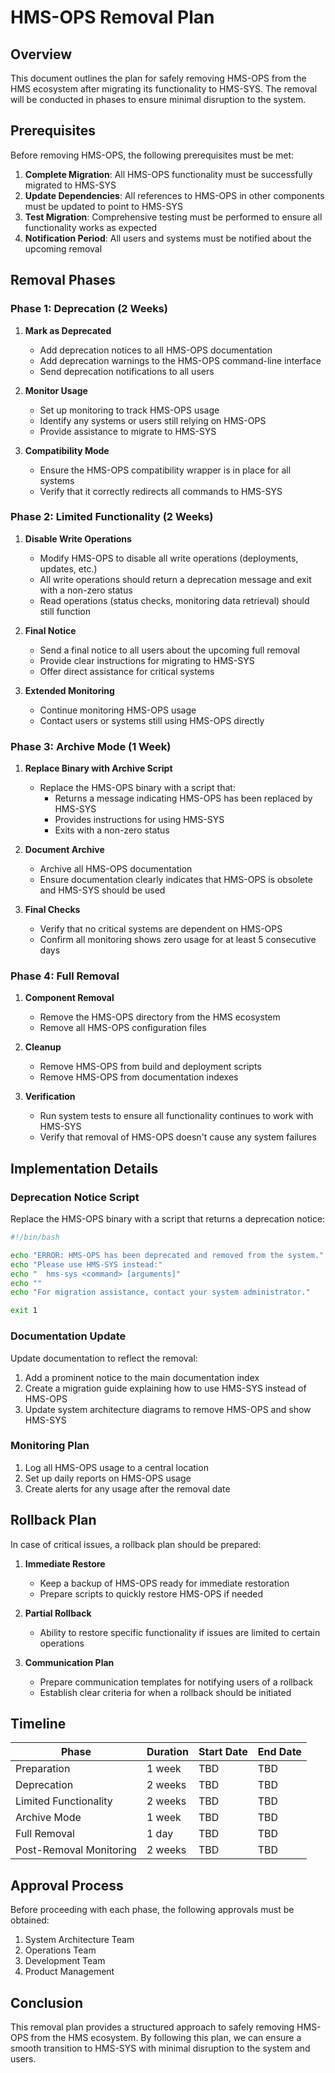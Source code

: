 # HMS-OPS Removal Plan

## Overview

This document outlines the plan for safely removing HMS-OPS from the HMS ecosystem after migrating its functionality to HMS-SYS. The removal will be conducted in phases to ensure minimal disruption to the system.

## Prerequisites

Before removing HMS-OPS, the following prerequisites must be met:

1. **Complete Migration**: All HMS-OPS functionality must be successfully migrated to HMS-SYS
2. **Update Dependencies**: All references to HMS-OPS in other components must be updated to point to HMS-SYS
3. **Test Migration**: Comprehensive testing must be performed to ensure all functionality works as expected
4. **Notification Period**: All users and systems must be notified about the upcoming removal

## Removal Phases

### Phase 1: Deprecation (2 Weeks)

1. **Mark as Deprecated**
   - Add deprecation notices to all HMS-OPS documentation
   - Add deprecation warnings to the HMS-OPS command-line interface
   - Send deprecation notifications to all users

2. **Monitor Usage**
   - Set up monitoring to track HMS-OPS usage
   - Identify any systems or users still relying on HMS-OPS
   - Provide assistance to migrate to HMS-SYS

3. **Compatibility Mode**
   - Ensure the HMS-OPS compatibility wrapper is in place for all systems
   - Verify that it correctly redirects all commands to HMS-SYS

### Phase 2: Limited Functionality (2 Weeks)

1. **Disable Write Operations**
   - Modify HMS-OPS to disable all write operations (deployments, updates, etc.)
   - All write operations should return a deprecation message and exit with a non-zero status
   - Read operations (status checks, monitoring data retrieval) should still function

2. **Final Notice**
   - Send a final notice to all users about the upcoming full removal
   - Provide clear instructions for migrating to HMS-SYS
   - Offer direct assistance for critical systems

3. **Extended Monitoring**
   - Continue monitoring HMS-OPS usage
   - Contact users or systems still using HMS-OPS directly

### Phase 3: Archive Mode (1 Week)

1. **Replace Binary with Archive Script**
   - Replace the HMS-OPS binary with a script that:
     - Returns a message indicating HMS-OPS has been replaced by HMS-SYS
     - Provides instructions for using HMS-SYS
     - Exits with a non-zero status

2. **Document Archive**
   - Archive all HMS-OPS documentation
   - Ensure documentation clearly indicates that HMS-OPS is obsolete and HMS-SYS should be used

3. **Final Checks**
   - Verify that no critical systems are dependent on HMS-OPS
   - Confirm all monitoring shows zero usage for at least 5 consecutive days

### Phase 4: Full Removal

1. **Component Removal**
   - Remove the HMS-OPS directory from the HMS ecosystem
   - Remove all HMS-OPS configuration files

2. **Cleanup**
   - Remove HMS-OPS from build and deployment scripts
   - Remove HMS-OPS from documentation indexes

3. **Verification**
   - Run system tests to ensure all functionality continues to work with HMS-SYS
   - Verify that removal of HMS-OPS doesn't cause any system failures

## Implementation Details

### Deprecation Notice Script

Replace the HMS-OPS binary with a script that returns a deprecation notice:

```bash
#!/bin/bash

echo "ERROR: HMS-OPS has been deprecated and removed from the system."
echo "Please use HMS-SYS instead:"
echo "  hms-sys <command> [arguments]"
echo ""
echo "For migration assistance, contact your system administrator."

exit 1
```

### Documentation Update

Update documentation to reflect the removal:

1. Add a prominent notice to the main documentation index
2. Create a migration guide explaining how to use HMS-SYS instead of HMS-OPS
3. Update system architecture diagrams to remove HMS-OPS and show HMS-SYS

### Monitoring Plan

1. Log all HMS-OPS usage to a central location
2. Set up daily reports on HMS-OPS usage
3. Create alerts for any usage after the removal date

## Rollback Plan

In case of critical issues, a rollback plan should be prepared:

1. **Immediate Restore**
   - Keep a backup of HMS-OPS ready for immediate restoration
   - Prepare scripts to quickly restore HMS-OPS if needed

2. **Partial Rollback**
   - Ability to restore specific functionality if issues are limited to certain operations

3. **Communication Plan**
   - Prepare communication templates for notifying users of a rollback
   - Establish clear criteria for when a rollback should be initiated

## Timeline

| Phase | Duration | Start Date | End Date |
|-------|----------|------------|----------|
| Preparation | 1 week | TBD | TBD |
| Deprecation | 2 weeks | TBD | TBD |
| Limited Functionality | 2 weeks | TBD | TBD |
| Archive Mode | 1 week | TBD | TBD |
| Full Removal | 1 day | TBD | TBD |
| Post-Removal Monitoring | 2 weeks | TBD | TBD |

## Approval Process

Before proceeding with each phase, the following approvals must be obtained:

1. System Architecture Team
2. Operations Team
3. Development Team
4. Product Management

## Conclusion

This removal plan provides a structured approach to safely removing HMS-OPS from the HMS ecosystem. By following this plan, we can ensure a smooth transition to HMS-SYS with minimal disruption to the system and users.